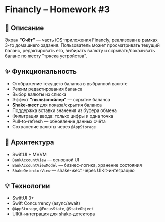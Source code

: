 # Financly – Homework #3

## 📱 Описание

Экран **"Счёт"** — часть iOS-приложения Financly, реализован в рамках 3-го домашнего задания. Пользователь может просматривать текущий баланс, редактировать его, выбирать валюту и скрывать/показывать баланс по жесту "тряска устройства".

## ✨ Функциональность

- Отображение текущего баланса в выбранной валюте
- Режим редактирования баланса
- Выбор валюты из списка
- Эффект **"пыль/спойлер"** — скрытие баланса
- **Shake-жест** для показа/скрытия баланса
- Поддержка вставки значения из буфера обмена
- Фильтрация ввода: только цифры и одна точка
- Pull-to-refresh — обновление данных счёта
- Сохранение валюты через `@AppStorage`

## 🧱 Архитектура

- SwiftUI + MVVM
- `BankAccountView` — основной UI
- `BankAccountViewModel` — бизнес-логика, хранение состояния
- `ShakeDetectorView` — shake-жест через UIKit-интеграцию

## 💡 Технологии

- SwiftUI 3+
- Swift Concurrency (async/await)
- `@AppStorage`, `@FocusState`, `@StateObject`
- UIKit-интеграция для shake-детектора